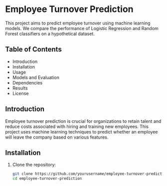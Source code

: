 # Employee Turnover Prediction

This project aims to predict employee turnover using machine learning models. We compare the performance of Logistic Regression and Random Forest classifiers on a hypothetical dataset.

## Table of Contents
- Introduction
- Installation
- Usage
- Models and Evaluation
- Dependencies
- Results
- License

## Introduction
Employee turnover prediction is crucial for organizations to retain talent and reduce costs associated with hiring and training new employees. This project uses machine learning techniques to predict whether an employee will leave the company based on various features.

## Installation
1. Clone the repository:
   ```bash
   git clone https://github.com/yourusername/employee-turnover-prediction.git
   cd employee-turnover-prediction
